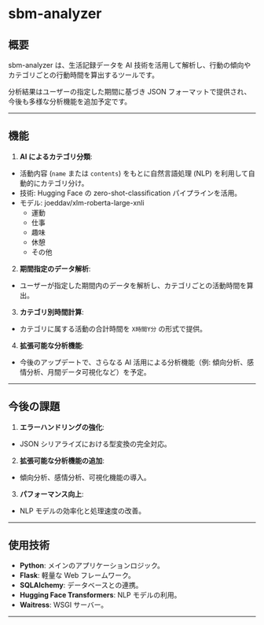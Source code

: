 # **sbm-analyzer**

## **概要**

sbm-analyzer は、生活記録データを AI 技術を活用して解析し、行動の傾向やカテゴリごとの行動時間を算出するツールです。

分析結果はユーザーの指定した期間に基づき JSON フォーマットで提供され、今後も多様な分析機能を追加予定です。

---

## **機能**

1. **AI によるカテゴリ分類**:

- 活動内容 (`name` または `contents`) をもとに自然言語処理 (NLP) を利用して自動的にカテゴリ分け。
- 技術: Hugging Face の zero-shot-classification パイプラインを活用。
- モデル: joeddav/xlm-roberta-large-xnli
  - 運動
  - 仕事
  - 趣味
  - 休憩
  - その他

2. **期間指定のデータ解析**:

- ユーザーが指定した期間内のデータを解析し、カテゴリごとの活動時間を算出。

3. **カテゴリ別時間計算**:

- カテゴリに属する活動の合計時間を `X時間Y分` の形式で提供。

4. **拡張可能な分析機能**:

- 今後のアップデートで、さらなる AI 活用による分析機能（例: 傾向分析、感情分析、月間データ可視化など）を予定。

---

## **今後の課題**

1. **エラーハンドリングの強化**:

- JSON シリアライズにおける型変換の完全対応。

2. **拡張可能な分析機能の追加**:

- 傾向分析、感情分析、可視化機能の導入。

3. **パフォーマンス向上**:

- NLP モデルの効率化と処理速度の改善。

---

## **使用技術**

- **Python**: メインのアプリケーションロジック。
- **Flask**: 軽量な Web フレームワーク。
- **SQLAlchemy**: データベースとの連携。
- **Hugging Face Transformers**: NLP モデルの利用。
- **Waitress**: WSGI サーバー。

---
